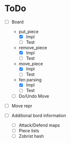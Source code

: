 # ToDo

- [ ] Board
  - put_piece
    - [x] Impl
    - [ ] Test
  - remove_piece
    - [x] Impl
    - [ ] Test
  - move_piece
    - [x] Impl
    - [ ] Test
  - fen parsing
    - [x] Impl
    - [ ] Test
  - [ ] Do/Undo Move

- [ ] Move repr

- [ ] Additional bord information
  - [ ] Attack/Defend maps
  - [ ] Piece lists
  - [ ] Zobrist hash
